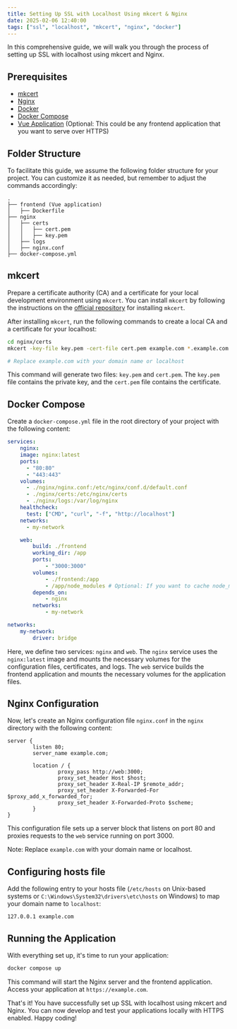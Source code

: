 ```yaml
---
title: Setting Up SSL with Localhost Using mkcert & Nginx
date: 2025-02-06 12:40:00
tags: ["ssl", "localhost", "mkcert", "nginx", "docker"]
---
```


In this comprehensive guide, we will walk you through the process of setting up SSL with localhost using mkcert and Nginx.

## Prerequisites
- [mkcert](https://github.com/FiloSottile/mkcert "mkcert")
- [Nginx](https://nginx.org/en/ "Nginx")
- [Docker](https://www.docker.com/ "Docker")
- [Docker Compose](https://docs.docker.com/compose/ "Docker Compose")
- [Vue Application](https://vuejs.org/ "Vue") (Optional: This could be any frontend application that you want to serve over HTTPS)

## Folder Structure
To facilitate this guide, we assume the following folder structure for your project. You can customize it as needed, but remember to adjust the commands accordingly:
```
.
├── frontend (Vue application)
│   ├── Dockerfile
├── nginx
│   ├── certs
│   │   ├── cert.pem
│   │   ├── key.pem
│   ├── logs
│   ├── nginx.conf
├── docker-compose.yml
```

## mkcert

Prepare a certificate authority (CA) and a certificate for your local development environment using `mkcert`. You can install `mkcert` by following the instructions on the [official repository](https://github.com/FiloSottile/mkcert?tab=readme-ov-file#installation)
for installing `mkcert`.

After installing `mkcert`, run the following commands to create a local CA and a certificate for your localhost:

```bash
cd nginx/certs
mkcert -key-file key.pem -cert-file cert.pem example.com *.example.com

# Replace example.com with your domain name or localhost
```

This command will generate two files: `key.pem` and `cert.pem`. The `key.pem` file contains the private key, and the `cert.pem` file contains the certificate.


## Docker Compose

Create a `docker-compose.yml` file in the root directory of your project with the following content:

```yaml
services:
	nginx:
    image: nginx:latest
    ports:
      - "80:80"
      - "443:443"
    volumes:
      - ./nginx/nginx.conf:/etc/nginx/conf.d/default.conf
      - ./nginx/certs:/etc/nginx/certs
      - ./nginx/logs:/var/log/nginx
    healthcheck:
      test: ["CMD", "curl", "-f", "http://localhost"]
    networks:
      - my-network

	web:
		build: ./frontend
		working_dir: /app
		ports:
			- "3000:3000"
		volumes:
			- ./frontend:/app
			- /app/node_modules # Optional: If you want to cache node_modules
		depends_on:
			- nginx
		networks:
			- my-network

networks:
	my-network:
		driver: bridge
```

Here, we define two services: `nginx` and `web`. The `nginx` service uses the `nginx:latest` image and mounts the necessary volumes for the configuration files, certificates, and logs. The `web` service builds the frontend application and mounts the necessary volumes for the application files.

## Nginx Configuration

Now, let's create an Nginx configuration file `nginx.conf` in the `nginx` directory with the following content:

```nginx
server {
		listen 80;
		server_name example.com;

		location / {
				proxy_pass http://web:3000;
				proxy_set_header Host $host;
				proxy_set_header X-Real-IP $remote_addr;
				proxy_set_header X-Forwarded-For $proxy_add_x_forwarded_for;
				proxy_set_header X-Forwarded-Proto $scheme;
		}
}
```

This configuration file sets up a server block that listens on port 80 and proxies requests to the `web` service running on port 3000.

Note: Replace `example.com` with your domain name or localhost.

## Configuring hosts file

Add the following entry to your hosts file (`/etc/hosts` on Unix-based systems or `C:\Windows\System32\drivers\etc\hosts` on Windows) to map your domain name to `localhost`:

```
127.0.0.1 example.com
```

## Running the Application

With everything set up, it's time to run your application:

```bash
docker compose up
```

This command will start the Nginx server and the frontend application. Access your application at `https://example.com`.

That's it! You have successfully set up SSL with localhost using mkcert and Nginx. You can now develop and test your applications locally with HTTPS enabled. Happy coding!
